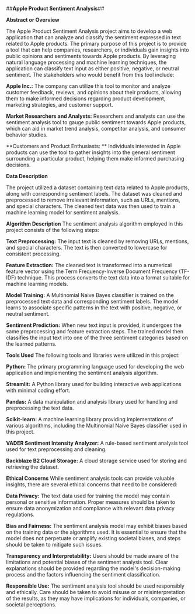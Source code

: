 ##**Apple Product Sentiment Analysis**##

**Abstract or Overview**

The Apple Product Sentiment Analysis project aims to develop a web application that can analyze and classify the sentiment expressed in text related to Apple products. The primary purpose of this project is to provide a tool that can help companies, researchers, or individuals gain insights into public opinions and sentiments towards Apple products. By leveraging natural language processing and machine learning techniques, the application can classify text input as either positive, negative, or neutral sentiment.
The stakeholders who would benefit from this tool include:

**Apple Inc.:** The company can utilize this tool to monitor and analyze customer feedback, reviews, and opinions about their products, allowing them to make informed decisions regarding product development, marketing strategies, and customer support.

**Market Researchers and Analysts:** Researchers and analysts can use the sentiment analysis tool to gauge public sentiment towards Apple products, which can aid in market trend analysis, competitor analysis, and consumer behavior studies.

**Customers and Product Enthusiasts: ** Individuals interested in Apple products can use the tool to gather insights into the general sentiment surrounding a particular product, helping them make informed purchasing decisions.

**Data Description**

The project utilized a dataset containing text data related to Apple products, along with corresponding sentiment labels. The dataset was cleaned and preprocessed to remove irrelevant information, such as URLs, mentions, and special characters. The cleaned text data was then used to train a machine learning model for sentiment analysis.

**Algorithm Description**
The sentiment analysis algorithm employed in this project consists of the following steps:

**Text Preprocessing:** The input text is cleaned by removing URLs, mentions, and special characters. The text is then converted to lowercase for consistent processing.

**Feature Extraction:** The cleaned text is transformed into a numerical feature vector using the Term Frequency-Inverse Document Frequency (TF-IDF) technique. This process converts the text data into a format suitable for machine learning models.

**Model Training:** A Multinomial Naive Bayes classifier is trained on the preprocessed text data and corresponding sentiment labels. The model learns to associate specific patterns in the text with positive, negative, or neutral sentiment.

**Sentiment Prediction:** When new text input is provided, it undergoes the same preprocessing and feature extraction steps. The trained model then classifies the input text into one of the three sentiment categories based on the learned patterns.

**Tools Used**
The following tools and libraries were utilized in this project:

**Python:** The primary programming language used for developing the web application and implementing the sentiment analysis algorithm.

**Streamlit:** A Python library used for building interactive web applications with minimal coding effort.

**Pandas:** A data manipulation and analysis library used for handling and preprocessing the text data.

**Scikit-learn:** A machine learning library providing implementations of various algorithms, including the Multinomial Naive Bayes classifier used in this project.

**VADER Sentiment Intensity Analyzer:** A rule-based sentiment analysis tool used for text preprocessing and cleaning.

**Backblaze B2 Cloud Storage:** A cloud storage service used for storing and retrieving the dataset.

**Ethical Concerns**
While sentiment analysis tools can provide valuable insights, there are several ethical concerns that need to be considered:

**Data Privacy:** The text data used for training the model may contain personal or sensitive information. Proper measures should be taken to ensure data anonymization and compliance with relevant data privacy regulations.

**Bias and Fairness:** The sentiment analysis model may exhibit biases based on the training data or the algorithms used. It is essential to ensure that the model does not perpetuate or amplify existing societal biases, and steps should be taken to mitigate such issues.

**Transparency and Interpretability:** Users should be made aware of the limitations and potential biases of the sentiment analysis tool. Clear explanations should be provided regarding the model's decision-making process and the factors influencing the sentiment classification.

**Responsible Use:** The sentiment analysis tool should be used responsibly and ethically. Care should be taken to avoid misuse or or misinterpretation of the results, as they may have implications for individuals, companies, or societal perceptions.
